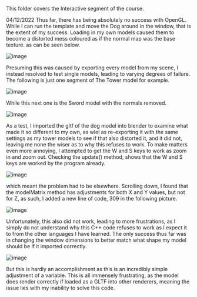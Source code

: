 This folder covers the Interactive segment of the course.

04/12/2022 Thus far, there has being absolutely no success with OpenGL. While I can run the template and move the Dog around in the window, that is the extent of my success. Loading in my own models caused them to become a distorted mess coloured as if the normal map was the base texture. as can be seen below.

![image](https://user-images.githubusercontent.com/50166106/205504398-82617764-65ca-4e72-aaa5-9473c8a91203.png)

Presuming this was caused by exporting every model from my scene, I instead resolved to test single models, leading to varying degrees of failure. The following is just one segment of The Tower model for example.

![image](https://user-images.githubusercontent.com/50166106/205504429-cbd6d7e8-2896-413d-b117-fb1da9eee4cd.png)

While this next one is the Sword model with the normals removed.

![image](https://user-images.githubusercontent.com/50166106/205504469-36110846-7027-4268-9866-abb18fad0cf7.png)

As a test, I imported the gltf of the dog model into blender to examine what made it so different to my own, as wlel as re-exporting it with the same settings as my tower models to see if that also distorted it, and it did not, leaving me none the wiser as to why this refuses to work. To make matters even more annoying, I attempted to get the W and S keys to work as zoom in and zoom out. Checking the update() method, shows that the W and S keys are worked by the program already.

![image](https://user-images.githubusercontent.com/50166106/205504565-dcac8326-d6d4-4d3e-9fc9-7e9da75e5272.png)

which meant the problem had to be elsewhere. Scrolling down, I found that the modelMatrix method has adjustments for both X and Y values, but not for Z, as such, I added a new line of code, 309 in the following picture.

![image](https://user-images.githubusercontent.com/50166106/205504598-8607ea87-803d-40fe-bb5c-8931114eb62b.png)

Unfortunately, this also did not work, leading to more frustrations, as I simply do not understand why this C++ code refuses to work as I expect it to from the other languages I have learned. The only success thus far was in changing the window dimensions to better match what shape my model should be if it imported correctly.

![image](https://user-images.githubusercontent.com/50166106/205504672-08b2af97-0135-4d95-b35e-16aa49ef4063.png)

But this is hardly an accomplishment as this is an incredibly simple adjustment of a variable. This is all immensely frustrating, as the model does render correctly if loaded as a GLTF into other renderers, meaning the issue lies with my inability to solve this code.
